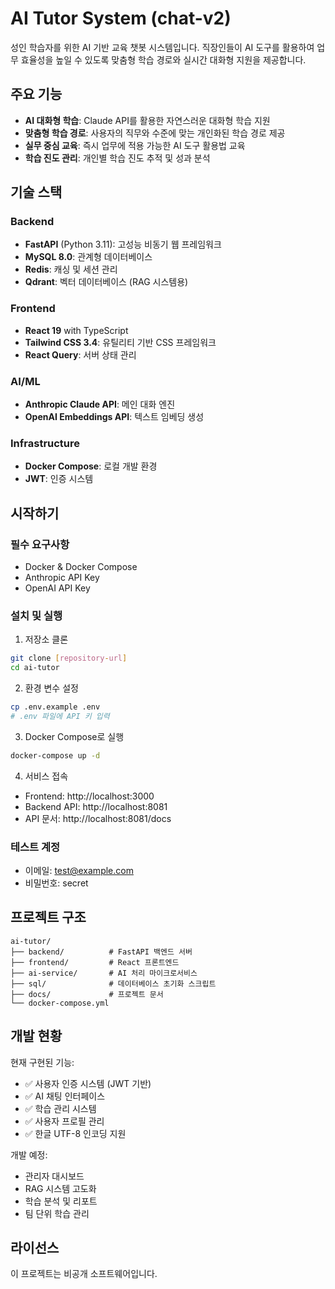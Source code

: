 # AI Tutor System (chat-v2)

성인 학습자를 위한 AI 기반 교육 챗봇 시스템입니다. 직장인들이 AI 도구를 활용하여 업무 효율성을 높일 수 있도록 맞춤형 학습 경로와 실시간 대화형 지원을 제공합니다.

## 주요 기능

- **AI 대화형 학습**: Claude API를 활용한 자연스러운 대화형 학습 지원
- **맞춤형 학습 경로**: 사용자의 직무와 수준에 맞는 개인화된 학습 경로 제공
- **실무 중심 교육**: 즉시 업무에 적용 가능한 AI 도구 활용법 교육
- **학습 진도 관리**: 개인별 학습 진도 추적 및 성과 분석

## 기술 스택

### Backend
- **FastAPI** (Python 3.11): 고성능 비동기 웹 프레임워크
- **MySQL 8.0**: 관계형 데이터베이스
- **Redis**: 캐싱 및 세션 관리
- **Qdrant**: 벡터 데이터베이스 (RAG 시스템용)

### Frontend
- **React 19** with TypeScript
- **Tailwind CSS 3.4**: 유틸리티 기반 CSS 프레임워크
- **React Query**: 서버 상태 관리

### AI/ML
- **Anthropic Claude API**: 메인 대화 엔진
- **OpenAI Embeddings API**: 텍스트 임베딩 생성

### Infrastructure
- **Docker Compose**: 로컬 개발 환경
- **JWT**: 인증 시스템

## 시작하기

### 필수 요구사항
- Docker & Docker Compose
- Anthropic API Key
- OpenAI API Key

### 설치 및 실행

1. 저장소 클론
```bash
git clone [repository-url]
cd ai-tutor
```

2. 환경 변수 설정
```bash
cp .env.example .env
# .env 파일에 API 키 입력
```

3. Docker Compose로 실행
```bash
docker-compose up -d
```

4. 서비스 접속
- Frontend: http://localhost:3000
- Backend API: http://localhost:8081
- API 문서: http://localhost:8081/docs

### 테스트 계정
- 이메일: test@example.com
- 비밀번호: secret

## 프로젝트 구조

```
ai-tutor/
├── backend/          # FastAPI 백엔드 서버
├── frontend/         # React 프론트엔드
├── ai-service/       # AI 처리 마이크로서비스
├── sql/              # 데이터베이스 초기화 스크립트
├── docs/             # 프로젝트 문서
└── docker-compose.yml
```

## 개발 현황

현재 구현된 기능:
- ✅ 사용자 인증 시스템 (JWT 기반)
- ✅ AI 채팅 인터페이스
- ✅ 학습 관리 시스템
- ✅ 사용자 프로필 관리
- ✅ 한글 UTF-8 인코딩 지원

개발 예정:
- 관리자 대시보드
- RAG 시스템 고도화
- 학습 분석 및 리포트
- 팀 단위 학습 관리

## 라이선스

이 프로젝트는 비공개 소프트웨어입니다.